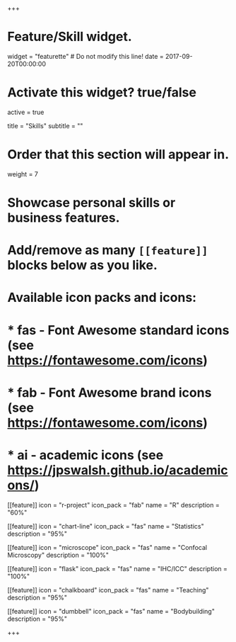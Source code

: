 +++
# Feature/Skill widget.
widget = "featurette"  # Do not modify this line!
date = 2017-09-20T00:00:00

# Activate this widget? true/false
active = true

title = "Skills"
subtitle = ""

# Order that this section will appear in.
weight = 7

# Showcase personal skills or business features.
# 
# Add/remove as many `[[feature]]` blocks below as you like.
# 
# Available icon packs and icons:
# * fas - Font Awesome standard icons (see https://fontawesome.com/icons)
# * fab - Font Awesome brand icons (see https://fontawesome.com/icons)
# * ai - academic icons (see https://jpswalsh.github.io/academicons/)

[[feature]]
  icon = "r-project"
  icon_pack = "fab"
  name = "R"
  description = "60%"

[[feature]]
  icon = "chart-line"
  icon_pack = "fas"
  name = "Statistics"
  description = "95%"  

[[feature]]
  icon = "microscope"
  icon_pack = "fas"
  name = "Confocal Microscopy"
  description = "100%"

[[feature]]
  icon = "flask"
  icon_pack = "fas"
  name = "IHC/ICC"
  description = "100%"

[[feature]]
  icon = "chalkboard"
  icon_pack = "fas"
  name = "Teaching"
  description = "95%"

[[feature]]
  icon = "dumbbell"
  icon_pack = "fas"
  name = "Bodybuilding"
  description = "95%"

+++
